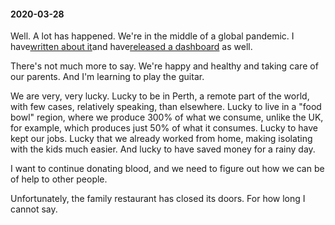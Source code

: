 #### 2020-03-28

Well. A lot has happened. We're in the middle of a global pandemic. I have[written about it](https://medium.com/the-magic-pantry/exponential-growth-is-going-viral-8ce77dac9ccc)and have[released a dashboard](https://corona.kranzky.com/) as well.

There's not much more to say. We're happy and healthy and taking care of our parents. And I'm learning to play the guitar.

We are very, very lucky. Lucky to be in Perth, a remote part of the world, with few cases, relatively speaking, than elsewhere. Lucky to live in a "food bowl" region, where we produce 300% of what we consume, unlike the UK, for example, which produces just 50% of what it consumes. Lucky to have kept our jobs. Lucky that we already worked from home, making isolating with the kids much easier. And lucky to have saved money for a rainy day.

I want to continue donating blood, and we need to figure out how we can be of help to other people.

Unfortunately, the family restaurant has closed its doors. For how long I cannot say.
